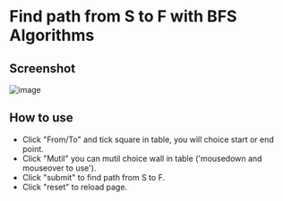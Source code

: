 # Find path from S to F with BFS Algorithms 

## Screenshot

![image](https://user-images.githubusercontent.com/92797788/213198243-0e446b65-24d0-4244-a44d-ccdc445bb777.png)

## How to use

* Click "From/To" and tick square in table, you will choice start or end point.
* Click "Mutil" you can mutil choice wall in table ('mousedown and mouseover to use').
* Click "submit" to find path from S to F.
* Click "reset" to reload page.
